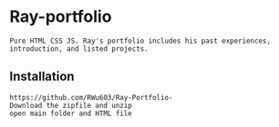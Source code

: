 # Ray-portfolio
    Pure HTML CSS JS. Ray's portfolio includes his past experiences, introduction, and listed projects.

## Installation
    https://github.com/RWu603/Ray-Portfolio-
    Download the zipfile and unzip
    open main folder and HTML file

    


